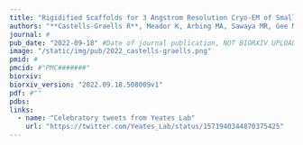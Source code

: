 ```yaml
---
title: "Rigidified Scaffolds for 3 Angstrom Resolution Cryo-EM of Small Therapeutic Protein Targets"
authors: "**Castells-Graells R**, Meador K, Arbing MA, Sawaya MR, Gee M, Cascio D, Gleave E, Debreczeni JÉ, Breed J, Phillips C, Yeates TO"
journal: #
pub_date: "2022-09-18" #Date of journal publication, NOT BIORXIV UPLOAD
image: "/static/img/pub/2022_castells-graells.png"
pmid: #
pmcid: #"PMC#######"
biorxiv:
biorxiv_version: "2022.09.18.508009v1"
pdf: #""
pdbs:
links:
  - name: "Celebratory tweets from Yeates Lab"
    url: "https://twitter.com/Yeates_Lab/status/1571940344870375425"
---
```

